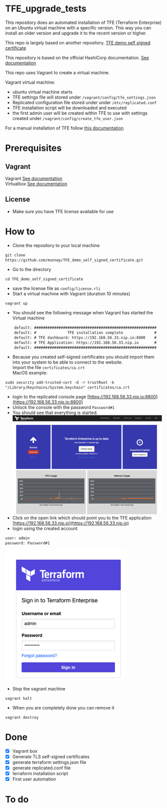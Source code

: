 # TFE_upgrade_tests

This repository does an automated installation of TFE (Terraform Enterprise) on an Ubuntu virtual machine with a specific version. This way you can install an older version and upgrade it to the recent version or higher.  

This repo is largely based on another repository. [TFE demo self signed certificate](https://github.com/munnep/TFE_demo_self_signed_certificate)

This repository is based on the official HashiCorp documentation. [See documentation](https://www.terraform.io/enterprise/install/automated/automating-the-installer)


This repo uses Vagrant to create a virtual machine.

Vagrant virtual machine:
- ubuntu virtual machine starts
- TFE settings file will stored under ```/vagrant/config/tfe_settings.json```
- Replicated configuration file stored under under ```/etc/replicated.conf```
- TFE installation script will be downloaded and executed
- the first admin user will be created within TFE to use with settings created under ```/vagrant/config/create_tfe_user.json```

For a manual installation of TFE follow [this documentation](manual/README.md) 

# Prerequisites

## Vagrant
Vagrant [See documentation](https://www.vagrantup.com/docs/installation)  
Virtualbox [See documentation](https://www.virtualbox.org/wiki/Downloads)

## License
- Make sure you have TFE license available for use

# How to
- Clone the repository to your local machine
```
git clone https://github.com/munnep/TFE_demo_self_signed_certificate.git
```
- Go to the directory
```
cd TFE_demo_self_signed_certificate
```
- save the license file as ```config/license.rli```
- Start a virtual machine with Vagrant (duration 10 minutes)
```
vagrant up
```
- You should see the following message when Vagrant has started the Virtual machine
```
    default: #######################################################
    default: #              TFE installation complete              #
    default: # TFE dashboard: https://192.168.56.33.nip.io:8800    #
    default: # TFE Application: https://192.168.56.33.nip.io       #
    default: #######################################################
```
- Because you created self-signed certificates you should import them into your system to be able to connect to the website.  
Import the file ```certificates/ca.crt```      
MacOS example:
```
sudo security add-trusted-cert -d -r trustRoot -k "/Library/Keychains/System.keychain" certificates/ca.crt
```
- login to the replicated console page
[https://192.168.56.33.nip.io:8800](https://192.168.56.33.nip.io:8800)
- Unlock the console with the password ```Password#1```
- You should see that everything is started.
![](media/2022-01-21-10-47-59.png)  
- Click on the open link which should point you to the TFE application [https://192.168.56.33.nip.io](https://192.168.56.33.nip.io)  
- login using the created account
```
user: admin
password: Password#1
```
![](media/2022-01-21-16-22-29.png)  
- Stop the vagrant machine
```
vagrant halt
```
- When you are completely done you can remove it
```
vagrant destroy
```



# Done
- [x] Vagrant box
- [x] Generate TLS self-signed certificates
- [x] generate terraform settings.json file
- [x] generate replicated.conf file
- [x] terraform installation script
- [x] First user automation

# To do  
